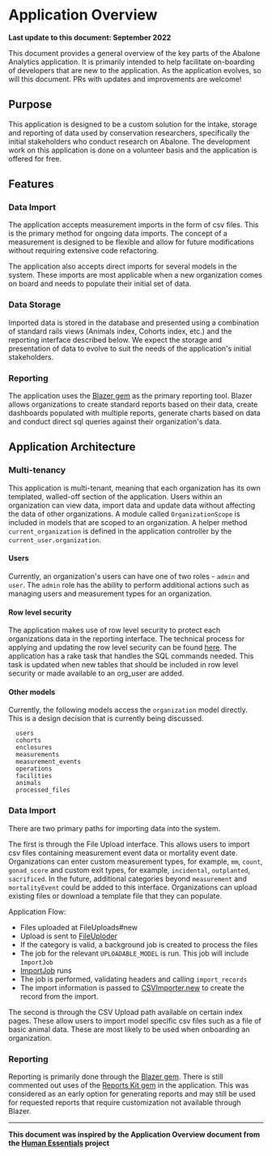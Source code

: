 # Application Overview

__Last update to this document: September 2022__

This document provides a general overview of the key parts of the Abalone Analytics application. It is primarily intended to help facilitate on-boarding of developers that are new to the application. As the application evolves, so will this document. PRs with updates and improvements are welcome!

## Purpose

This application is designed to be a custom solution for the intake, storage and reporting of data used by conservation researchers, specifically the initial stakeholders who conduct research on Abalone. The development work on this application is done on a volunteer basis and the application is offered for free. 

## Features

### Data Import

The application accepts measurement imports in the form of csv files. This is the primary method for ongoing data imports. The concept of a measurement is designed to be flexible and allow for future modifications without requiring extensive code refactoring.  

The application also accepts direct imports for several models in the system. These imports are most applicable when a new organization comes on board and needs to populate their initial set of data.

### Data Storage

Imported data is stored in the database and presented using a combination of standard rails views (Animals index, Cohorts index, etc.) and the reporting interface described below. We expect the storage and presentation of data to evolve to suit the needs of the application's initial stakeholders.

### Reporting

The application uses the [Blazer gem](https://github.com/ankane/blazer) as the primary reporting tool. Blazer allows organizations to create standard reports based on their data, create dashboards populated with multiple reports, generate charts based on data and conduct direct sql queries against their organization's data.

## Application Architecture

### Multi-tenancy

This application is multi-tenant, meaning that each organization has its own templated, walled-off section of the application. Users within an organization can view data, import data and update data without affecting the data of other organizations. A module called `OrganizationScope` is included in models that are scoped to an organization. A helper method `current_organization` is defined in the application controller by the `current_user.organization`.

#### Users

Currently, an organization's users can have one of two roles - `admin` and `user`. The `admin` role has the ability to perform additional actions such as managing users and measurement types for an organization.


#### Row level security

The application makes use of row level security to protect each organizations data in the reporting interface. The technical process for applying and updating the row level security can be found [here](https://github.com/rubyforgood/abalone/blob/main/blazer_reporting.md). The application has a rake task that handles the SQL commands needed. This task is updated when new tables that should be included in row level security or made available to an org_user are added.

#### Other models

Currently, the following models access the `organization` model directly. This is a design decision that is currently being discussed.

```
  users
  cohorts
  enclosures
  measurements
  measurement_events
  operations
  facilities
  animals
  processed_files
```

### Data Import

There are two primary paths for importing data into the system.  

The first is through the File Upload interface. This allows users to import csv files containing measurement event data or mortality event date. Organizations can enter custom measurement types, for example, `mm`, `count`, `gonad_score` and custom exit types, for example, `incidental`, `outplanted`, `sacrificed`. In the future, additional categories beyond `measurement` and `mortalityEvent` could be added to this interface. Organizations can upload existing files or download a template file that they can populate.

Application Flow:
- Files uploaded at FileUploads#new
- Upload is sent to [FileUploder](https://github.com/rubyforgood/abalone/blob/main/app/lib/file_uploader.rb)
- If the category is valid, a background job is created to process the files
- The job for the relevant `UPLOADABLE_MODEL` is run. This job will include `ImportJob`
- [ImportJob](https://github.com/rubyforgood/abalone/blob/main/app/jobs/concerns/import_job.rb) runs
- The job is performed, validating headers and calling `import_records`
- The import information is passed to [CSVImporter.new](https://github.com/rubyforgood/abalone/blob/main/app/lib/csv_importer.rb) to create the record from the import.

The second is through the CSV Upload path available on certain index pages. These allow users to import model specific csv files such as a file of basic animal data. These are most likely to be used when onboarding an organization.

### Reporting

Reporting is primarily done through the [Blazer gem](https://github.com/ankane/blazer). There is still commented out uses of the [Reports Kit gem](https://www.reportskit.co/) in the application. This was considered as an early option for generating reports and may still be used for requested reports that require customization not available through Blazer.


***

__This document was inspired by the Application Overview document from the [Human Essentials](https://github.com/rubyforgood/human-essentials) project__